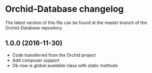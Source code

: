 # Orchid-Database changelog

The latest version of this file can be found at the master branch of the
Orchid-Database repository.

## 1.0.0 (2016-11-30)

- Code transferred from the Orchid project
- Add composer support
- Db now is global available class with static methods
